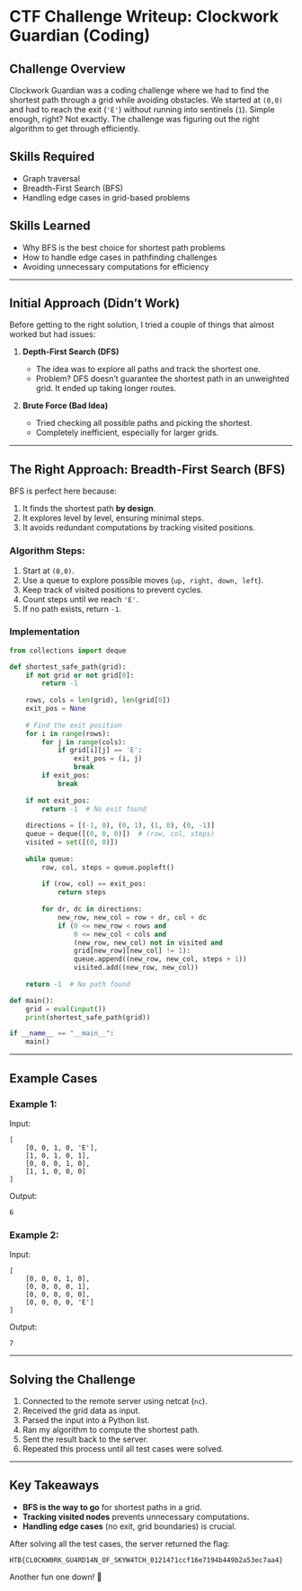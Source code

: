 # CTF Challenge Writeup: Clockwork Guardian (Coding)

## Challenge Overview
Clockwork Guardian was a coding challenge where we had to find the shortest path through a grid while avoiding obstacles. We started at `(0,0)` and had to reach the exit (`'E'`) without running into sentinels (`1`). Simple enough, right? Not exactly. The challenge was figuring out the right algorithm to get through efficiently.

## Skills Required
- Graph traversal
- Breadth-First Search (BFS)
- Handling edge cases in grid-based problems

## Skills Learned
- Why BFS is the best choice for shortest path problems
- How to handle edge cases in pathfinding challenges
- Avoiding unnecessary computations for efficiency

---

## Initial Approach (Didn’t Work)
Before getting to the right solution, I tried a couple of things that almost worked but had issues:

1. **Depth-First Search (DFS)**
   - The idea was to explore all paths and track the shortest one.
   - Problem? DFS doesn’t guarantee the shortest path in an unweighted grid. It ended up taking longer routes.

2. **Brute Force (Bad Idea)**
   - Tried checking all possible paths and picking the shortest.
   - Completely inefficient, especially for larger grids.

---

## The Right Approach: Breadth-First Search (BFS)
BFS is perfect here because:
1. It finds the shortest path **by design**.
2. It explores level by level, ensuring minimal steps.
3. It avoids redundant computations by tracking visited positions.

### Algorithm Steps:
1. Start at `(0,0)`.
2. Use a queue to explore possible moves (`up, right, down, left`).
3. Keep track of visited positions to prevent cycles.
4. Count steps until we reach `'E'`.
5. If no path exists, return `-1`.

### Implementation
```python
from collections import deque

def shortest_safe_path(grid):
    if not grid or not grid[0]:
        return -1
    
    rows, cols = len(grid), len(grid[0])
    exit_pos = None
    
    # Find the exit position
    for i in range(rows):
        for j in range(cols):
            if grid[i][j] == 'E':
                exit_pos = (i, j)
                break
        if exit_pos:
            break
    
    if not exit_pos:
        return -1  # No exit found
    
    directions = [(-1, 0), (0, 1), (1, 0), (0, -1)]
    queue = deque([(0, 0, 0)])  # (row, col, steps)
    visited = set([(0, 0)])
    
    while queue:
        row, col, steps = queue.popleft()
        
        if (row, col) == exit_pos:
            return steps
        
        for dr, dc in directions:
            new_row, new_col = row + dr, col + dc
            if (0 <= new_row < rows and
                0 <= new_col < cols and
                (new_row, new_col) not in visited and
                grid[new_row][new_col] != 1):
                queue.append((new_row, new_col, steps + 1))
                visited.add((new_row, new_col))
    
    return -1  # No path found

def main():
    grid = eval(input())
    print(shortest_safe_path(grid))

if __name__ == "__main__":
    main()
```

---

## Example Cases
### Example 1:
Input:
```
[
    [0, 0, 1, 0, 'E'],
    [1, 0, 1, 0, 1],
    [0, 0, 0, 1, 0],
    [1, 1, 0, 0, 0]
]
```
Output:
```
6
```

### Example 2:
Input:
```
[
    [0, 0, 0, 1, 0],
    [0, 0, 0, 0, 1],
    [0, 0, 0, 0, 0],
    [0, 0, 0, 0, 'E']
]
```
Output:
```
7
```

---

## Solving the Challenge
1. Connected to the remote server using netcat (`nc`).
2. Received the grid data as input.
3. Parsed the input into a Python list.
4. Ran my algorithm to compute the shortest path.
5. Sent the result back to the server.
6. Repeated this process until all test cases were solved.

---

## Key Takeaways
- **BFS is the way to go** for shortest paths in a grid.
- **Tracking visited nodes** prevents unnecessary computations.
- **Handling edge cases** (no exit, grid boundaries) is crucial.

After solving all the test cases, the server returned the flag:
```
HTB{CL0CKW0RK_GU4RD14N_OF_SKYW4TCH_0121471ccf16e7194b449b2a53ec7aa4}
```

Another fun one down! 🚀


